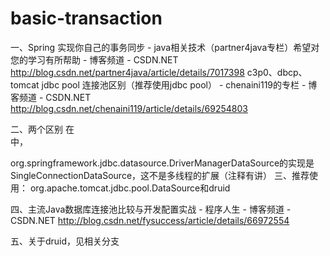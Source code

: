# basic-transaction
一、Spring 实现你自己的事务同步 - java相关技术（partner4java专栏）希望对您的学习有所帮助 - 博客频道 - CSDN.NET
http://blog.csdn.net/partner4java/article/details/7017398
c3p0、dbcp、tomcat jdbc pool 连接池区别（推荐使用jdbc pool） - chenaini119的专栏 - 博客频道 - CSDN.NET
http://blog.csdn.net/chenaini119/article/details/69254803

二、两个区别
在    <bean id="dataSource" class="org.springframework.jdbc.datasource.DriverManagerDataSource" destroy-method="close">  
中，

org.springframework.jdbc.datasource.DriverManagerDataSource的实现是
SingleConnectionDataSource，这不是多线程的扩展（注释有讲）
三、推荐使用：
org.apache.tomcat.jdbc.pool.DataSource和druid

四、主流Java数据库连接池比较与开发配置实战 - 程序人生 - 博客频道 - CSDN.NET
http://blog.csdn.net/fysuccess/article/details/66972554

五、关于druid，见相关分支